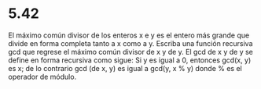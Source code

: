 # 5.42

El máximo común divisor de los enteros x e y es el entero más grande que divide en forma completa tanto a x como a y. Escriba una función recursiva gcd que regrese el máximo común divisor de x y de y. El gcd de x y de y se define en forma recursiva como sigue: Si y es igual a 0, entonces gcd(x, y) es x; de lo contrario gcd (de x, y) es igual a gcd(y, x % y) donde % es el operador de módulo.
